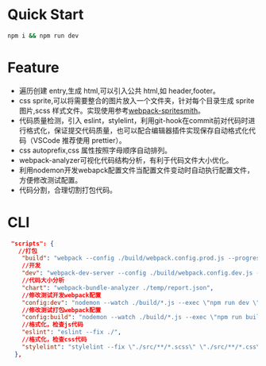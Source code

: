 # Quick Start

```bash
npm i && npm run dev
```

# Feature

- 遍历创建 entry,生成 html,可以引入公共 html,如 header,footer。
- css sprite,可以将需要整合的图片放入一个文件夹，针对每个目录生成 sprite 图片,scss 样式文件。实现使用参考[webpack-spritesmith](https://www.npmjs.com/package/webpack-spritesmith)。
- 代码质量检测，引入 eslint，stylelint，利用git-hook在commit前对代码时进行格式化，保证提交代码质量，也可以配合编辑器插件实现保存自动格式化代码（VSCode 推荐使用 prettier）。
- css autoprefix,css 属性按照字母顺序自动排列。
- webpack-analyzer可视化代码结构分析，有利于代码文件大小优化。
- 利用nodemon开发webapck配置文件当配置文件变动时自动执行配置文件，方便修改测试配置。
- 代码分割，合理切割打包代码。

# CLI

```json
 "scripts": {
   //打包
    "build": "webpack --config ./build/webpack.config.prod.js --progress --mode production",
    //开发
    "dev": "webpack-dev-server --config ./build/webpack.config.dev.js --mode development --progress --open",
    //代码大小分析
    "chart": "webpack-bundle-analyzer ./temp/report.json",
    //修改测试开发webpack配置
    "config:dev": "nodemon --watch ./build/*.js --exec \"npm run dev \"",
    //修改测试打包webpack配置
    "config:build": "nodemon --watch ./build/*.js --exec \"npm run build\"",
    //格式化，检查js代码
    "eslint": "eslint --fix ./",
    //格式化，检查css代码
    "stylelint": "stylelint --fix \"./src/**/*.scss\" \"./src/**/*.css\""
  },
```
